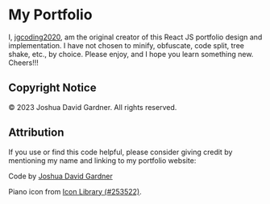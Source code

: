 # My Portfolio

I, [jgcoding2020](https://github.com/jgcoding2020), am the original creator of this React JS portfolio design and implementation. I have not chosen to minify, obfuscate, code split, tree shake, etc., by choice. Please enjoy, and I hope you learn something new. Cheers!!!

## Copyright Notice

© 2023 Joshua David Gardner. All rights reserved.

## Attribution

If you use or find this code helpful, please consider giving credit by mentioning my name and linking to my portfolio website:

Code by [Joshua David Gardner](https://jgcoding2020.github.io/My-Portfolio/)

Piano icon from [Icon Library (#253522)](https://www.iconlibrary.com/icons/253522/piano).